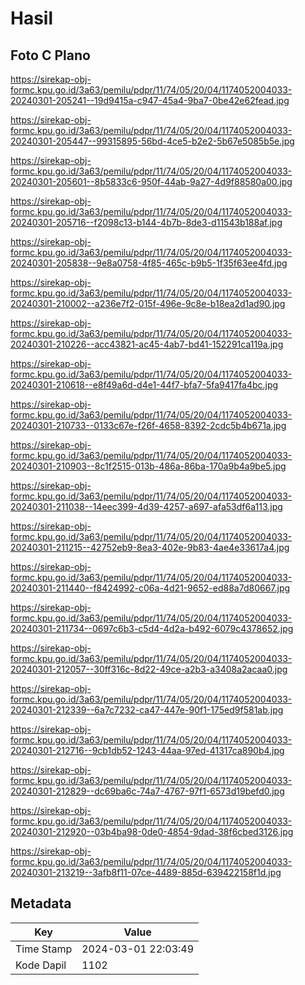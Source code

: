 # Hasil

## Foto C Plano

https://sirekap-obj-formc.kpu.go.id/3a63/pemilu/pdpr/11/74/05/20/04/1174052004033-20240301-205241--19d9415a-c947-45a4-9ba7-0be42e62fead.jpg

https://sirekap-obj-formc.kpu.go.id/3a63/pemilu/pdpr/11/74/05/20/04/1174052004033-20240301-205447--99315895-56bd-4ce5-b2e2-5b67e5085b5e.jpg

https://sirekap-obj-formc.kpu.go.id/3a63/pemilu/pdpr/11/74/05/20/04/1174052004033-20240301-205601--8b5833c6-950f-44ab-9a27-4d9f88580a00.jpg

https://sirekap-obj-formc.kpu.go.id/3a63/pemilu/pdpr/11/74/05/20/04/1174052004033-20240301-205716--f2098c13-b144-4b7b-8de3-d11543b188af.jpg

https://sirekap-obj-formc.kpu.go.id/3a63/pemilu/pdpr/11/74/05/20/04/1174052004033-20240301-205838--9e8a0758-4f85-465c-b9b5-1f35f63ee4fd.jpg

https://sirekap-obj-formc.kpu.go.id/3a63/pemilu/pdpr/11/74/05/20/04/1174052004033-20240301-210002--a236e7f2-015f-496e-9c8e-b18ea2d1ad90.jpg

https://sirekap-obj-formc.kpu.go.id/3a63/pemilu/pdpr/11/74/05/20/04/1174052004033-20240301-210226--acc43821-ac45-4ab7-bd41-152291ca119a.jpg

https://sirekap-obj-formc.kpu.go.id/3a63/pemilu/pdpr/11/74/05/20/04/1174052004033-20240301-210618--e8f49a6d-d4e1-44f7-bfa7-5fa9417fa4bc.jpg

https://sirekap-obj-formc.kpu.go.id/3a63/pemilu/pdpr/11/74/05/20/04/1174052004033-20240301-210733--0133c67e-f26f-4658-8392-2cdc5b4b671a.jpg

https://sirekap-obj-formc.kpu.go.id/3a63/pemilu/pdpr/11/74/05/20/04/1174052004033-20240301-210903--8c1f2515-013b-486a-86ba-170a9b4a9be5.jpg

https://sirekap-obj-formc.kpu.go.id/3a63/pemilu/pdpr/11/74/05/20/04/1174052004033-20240301-211038--14eec399-4d39-4257-a697-afa53df6a113.jpg

https://sirekap-obj-formc.kpu.go.id/3a63/pemilu/pdpr/11/74/05/20/04/1174052004033-20240301-211215--42752eb9-8ea3-402e-9b83-4ae4e33617a4.jpg

https://sirekap-obj-formc.kpu.go.id/3a63/pemilu/pdpr/11/74/05/20/04/1174052004033-20240301-211440--f8424992-c06a-4d21-9652-ed88a7d80667.jpg

https://sirekap-obj-formc.kpu.go.id/3a63/pemilu/pdpr/11/74/05/20/04/1174052004033-20240301-211734--0697c6b3-c5d4-4d2a-b492-6079c4378652.jpg

https://sirekap-obj-formc.kpu.go.id/3a63/pemilu/pdpr/11/74/05/20/04/1174052004033-20240301-212057--30ff316c-8d22-49ce-a2b3-a3408a2acaa0.jpg

https://sirekap-obj-formc.kpu.go.id/3a63/pemilu/pdpr/11/74/05/20/04/1174052004033-20240301-212339--6a7c7232-ca47-447e-90f1-175ed9f581ab.jpg

https://sirekap-obj-formc.kpu.go.id/3a63/pemilu/pdpr/11/74/05/20/04/1174052004033-20240301-212716--9cb1db52-1243-44aa-97ed-41317ca890b4.jpg

https://sirekap-obj-formc.kpu.go.id/3a63/pemilu/pdpr/11/74/05/20/04/1174052004033-20240301-212829--dc69ba6c-74a7-4767-97f1-6573d19befd0.jpg

https://sirekap-obj-formc.kpu.go.id/3a63/pemilu/pdpr/11/74/05/20/04/1174052004033-20240301-212920--03b4ba98-0de0-4854-9dad-38f6cbed3126.jpg

https://sirekap-obj-formc.kpu.go.id/3a63/pemilu/pdpr/11/74/05/20/04/1174052004033-20240301-213219--3afb8f11-07ce-4489-885d-639422158f1d.jpg


## Metadata

| Key        | Value               |
| ---------- | ------------------- |
| Time Stamp | 2024-03-01 22:03:49 |
| Kode Dapil | 1102                |



